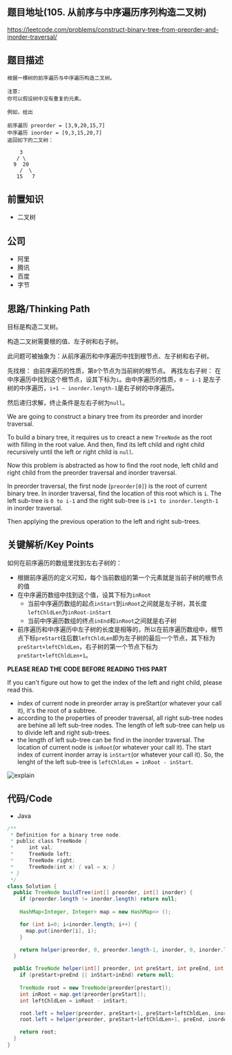 ## 题目地址(105. 从前序与中序遍历序列构造二叉树)

https://leetcode.com/problems/construct-binary-tree-from-preorder-and-inorder-traversal/

## 题目描述

```
根据一棵树的前序遍历与中序遍历构造二叉树。

注意:
你可以假设树中没有重复的元素。

例如，给出

前序遍历 preorder = [3,9,20,15,7]
中序遍历 inorder = [9,3,15,20,7]
返回如下的二叉树：

    3
   / \
  9  20
    /  \
   15   7

```

## 前置知识

- 二叉树

## 公司

- 阿里
- 腾讯
- 百度
- 字节

## 思路/Thinking Path

目标是构造二叉树。

构造二叉树需要根的值、左子树和右子树。

此问题可被抽象为：从前序遍历和中序遍历中找到根节点、左子树和右子树。

先找根：
由前序遍历的性质，第`0`个节点为当前树的根节点。
再找左右子树：
在中序遍历中找到这个根节点，设其下标为`i`。由中序遍历的性质，`0 ~ i-1` 是左子树的中序遍历，`i+1 ~ inorder.length-1`是右子树的中序遍历。

然后递归求解，终止条件是左右子树为`null`。

We are going to construct a binary tree from its preorder and inorder traversal.

To build a binary tree, it requires us to creact a new `TreeNode` as the root with filling in the root value. And then, find its left child and right child recursively until the left or right child is `null`.

Now this problem is abstracted as how to find the root node, left child and right child from the preorder traversal and inorder traversal.

In preorder traversal, the first node (`preorder[0]`) is the root of current binary tree. In inorder traversal, find the location of this root which is `i`. The left sub-tree is `0 to i-1` and the right sub-tree is `i+1 to inorder.length-1` in inorder traversal.

Then applying the previous operation to the left and right sub-trees.

## 关键解析/Key Points

如何在前序遍历的数组里找到左右子树的：
- 根据前序遍历的定义可知，每个当前数组的第一个元素就是当前子树的根节点的值
- 在中序遍历数组中找到这个值，设其下标为`inRoot`
  - 当前中序遍历数组的起点`inStart`到`inRoot`之间就是左子树，其长度`leftChldLen`为`inRoot-inStart`
  - 当前中序遍历数组的终点`inEnd`和`inRoot`之间就是右子树
- 前序遍历和中序遍历中左子树的长度是相等的，所以在前序遍历数组中，根节点下标`preStart`往后数`leftChldLen`即为左子树的最后一个节点，其下标为`preStart+leftChldLen`，右子树的第一个节点下标为`preStart+leftChldLen+1`。

**PLEASE READ THE CODE BEFORE READING THIS PART**

If you can't figure out how to get the index of the left and right child, please read this.

- index of current node in preorder array is preStart(or whatever your call it), it's the root of a subtree.
- according to the properties of preoder traversal, all right sub-tree nodes are behine all left sub-tree nodes. The length of left sub-tree can help us to divide left and right sub-trees.
- the length of left sub-tree can be find in the inorder traversal. The location of current node is `inRoot`(or whatever your call it). The start index of current inorder array is `inStart`(or whatever your call it). So, the lenght of the left sub-tree is `leftChldLen = inRoot - inStart`.

![explain](https://tva1.sinaimg.cn/large/007S8ZIlly1ghltyu9s05j30o00hnq4y.jpg)

## 代码/Code

- Java

```java
/**
 * Definition for a binary tree node.
 * public class TreeNode {
 *     int val;
 *     TreeNode left;
 *     TreeNode right;
 *     TreeNode(int x) { val = x; }
 * }
 */
class Solution {
  public TreeNode buildTree(int[] preorder, int[] inorder) {
    if (preorder.length != inorder.length) return null;
    
    HashMap<Integer, Integer> map = new HashMap<> ();

    for (int i=0; i<inorder.length; i++) {
      map.put(inorder[i], i);
    }

    return helper(preorder, 0, preorder.length-1, inorder, 0, inorder.length-1, map);
  }

  public TreeNode helper(int[] preorder, int preStart, int preEnd, int[] inorder, int inStart, int inEnd, HashMap<Integer, Integer> map) {
    if (preStart>preEnd || inStart>inEnd) return null;
    
    TreeNode root = new TreeNode(preorder[prestart]);
    int inRoot = map.get(preorder[preStart]);
    int leftChldLen = inRoot - inStart;

    root.left = helper(preorder, preStart+1, preStart+leftChldLen, inorder, inStart, inRoot-1, map);
    root.left = helper(preorder, preStart+leftChldLen+1, preEnd, inorder, inRoot+1, inEnd, map);

    return root;
  }
}
```